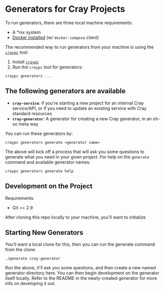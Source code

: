 # Generators for Cray Projects

To run generators, there are three local machine requirements:

* A *nix system
* [Docker installed](https://docs.docker.com/install/) (w/ `docker-compose` client)

The recommended way to run generators from your machine is using the [`craypc`](https://stash.us.cray.com/projects/CLOUD/repos/craypc/browse) tool:

1. Install [`craypc`](https://stash.us.cray.com/projects/CLOUD/repos/craypc/browse/README.md)
2. Run the `craypc` tool for generators:

```
craypc generators ...
```

## The following generators are available

* **`cray-service`**: if you're starting a new project for an internal Cray service/API, or if you need to update an existing service with Cray standard resources
* **`cray-generator`**: A generator for creating a new Cray generator, in an oh-so meta way

You can run these generators by:

```
craypc generators generate <generator name>
```

The above will kick off a process that will ask you some questions to generate what you need in your given project. For help on the `generate` command and available generator names:

```
craypc generators generate help
```

## Development on the Project

Requirements:

* Git >= 2.9

After cloning this repo locally to your machine, you'll want to initialize

## Starting New Generators

You'll want a local clone for this, then you can run the generate command from the clone:

```
./generate cray-generator
```

Run the above, it'll ask you some questions, and then create a new named generator directory here. You can then begin development on the generator itself locally. Refer to the README in the newly-created generator for more info on developing it out.

